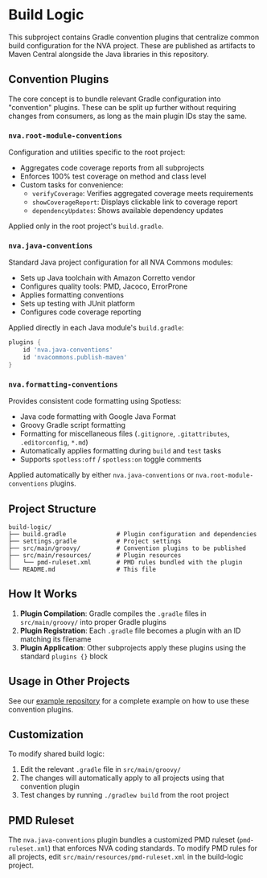 # Build Logic

This subproject contains Gradle convention plugins that centralize common build configuration
for the NVA project. These are published as artifacts to Maven Central alongside the Java
libraries in this repository.

## Convention Plugins

The core concept is to bundle relevant Gradle configuration into "convention" plugins.
These can be split up further without requiring changes from consumers, as long as the main
plugin IDs stay the same.

### `nva.root-module-conventions`

Configuration and utilities specific to the root project:

- Aggregates code coverage reports from all subprojects
- Enforces 100% test coverage on method and class level
- Custom tasks for convenience:
    - `verifyCoverage`: Verifies aggregated coverage meets requirements
    - `showCoverageReport`: Displays clickable link to coverage report
    - `dependencyUpdates`: Shows available dependency updates

Applied only in the root project's `build.gradle`.

### `nva.java-conventions`

Standard Java project configuration for all NVA Commons modules:

- Sets up Java toolchain with Amazon Corretto vendor
- Configures quality tools: PMD, Jacoco, ErrorProne
- Applies formatting conventions
- Sets up testing with JUnit platform
- Configures code coverage reporting

Applied directly in each Java module's `build.gradle`:

```groovy
plugins {
    id 'nva.java-conventions'
    id 'nvacommons.publish-maven'
}
```

### `nva.formatting-conventions`

Provides consistent code formatting using Spotless:

- Java code formatting with Google Java Format
- Groovy Gradle script formatting
- Formatting for miscellaneous files (`.gitignore`, `.gitattributes`, `.editorconfig`, `*.md`)
- Automatically applies formatting during `build` and `test` tasks
- Supports `spotless:off` / `spotless:on` toggle comments

Applied automatically by either `nva.java-conventions` or `nva.root-module-conventions` plugins.

## Project Structure

```
build-logic/
├── build.gradle              # Plugin configuration and dependencies
├── settings.gradle           # Project settings
├── src/main/groovy/          # Convention plugins to be published
├── src/main/resources/       # Plugin resources
│   └── pmd-ruleset.xml       # PMD rules bundled with the plugin
└── README.md                 # This file
```

## How It Works

1. **Plugin Compilation**: Gradle compiles the `.gradle` files in `src/main/groovy/` into proper
   Gradle plugins
2. **Plugin Registration**: Each `.gradle` file becomes a plugin with an ID matching its filename
3. **Plugin Application**: Other subprojects apply these plugins using the standard `plugins {}`
   block

## Usage in Other Projects

See our [example repository](https://github.com/BIBSYSDEV/nva-gradle-template) for a complete
example on how to use these convention plugins.

## Customization

To modify shared build logic:

1. Edit the relevant `.gradle` file in `src/main/groovy/`
2. The changes will automatically apply to all projects using that convention plugin
3. Test changes by running `./gradlew build` from the root project

## PMD Ruleset

The `nva.java-conventions` plugin bundles a customized PMD ruleset (`pmd-ruleset.xml`) that enforces
NVA coding standards. To modify PMD rules for all projects, edit
`src/main/resources/pmd-ruleset.xml` in the build-logic project.
